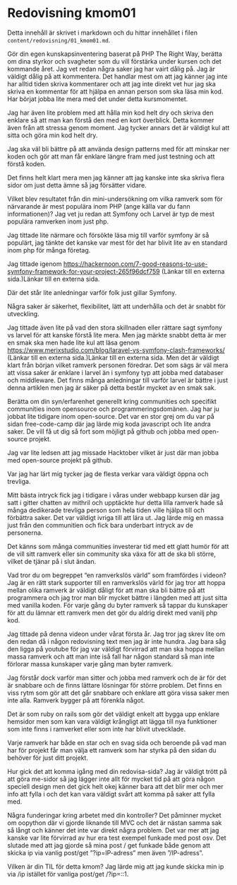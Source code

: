 ---
---
Redovisning kmom01
=========================

Detta innehåll är skrivet i markdown och du hittar innehållet i filen `content/redovisning/01_kmom01.md`.



Gör din egen kunskapsinventering baserat på PHP The Right Way, berätta om dina styrkor och svagheter som du vill förstärka under kursen och det kommande året.
Jag vet redan några saker jag har vairt dålig på. Jag är väldigt dålig på att kommentera. Det handlar mest om att jag känner jag inte har alltid tiden skriva kommentarer och att jag inte direkt vet hur jag ska skriva en kommentar för att hjälpa en annan person som ska läsa min kod. Har börjat jobba lite mera med det under detta kursmomentet.

Jag har även lite problem med att hålla min kod helt dry och skriva den enklare så att man kan förstå den med en kort överblick. Detta kommer även från att stressa genom moment. Jag tycker annars det är väldigt kul att sitta och göra min kod helt dry.

Jag ska väl bli bättre på att använda design patterns med för att minskar ner koden och gör att man får enklare längre fram med just testning och att förstå koden.

Det finns helt klart mera men jag känner att jag kanske inte ska skriva flera sidor om just detta ämne så jag försätter vidare.

Vilket blev resultatet från din mini-undersökning om vilka ramverk som för närvarande är mest populära inom PHP (ange källa var du fann informationen)?
Jag vet ju redan att Symfony och Larvel är typ de mest populära ramverken inom just php.

Jag tittade lite närmare och försökte läsa mig till varför symfony är så populärt, jag tänkte det kanske var mest för det har blivit lite av en standard inom php för många företag.

Jag tittade igenom https://hackernoon.com/7-good-reasons-to-use-symfony-framework-for-your-project-265f96dcf759 (Länkar till en externa sida.)Länkar till en externa sida.

Där det står lite anledningar varför folk just gillar Symfony.

Några saker är säkerhet, flexibilitet, lätt att underhålla och det är snabbt för utveckling.

Jag tittade även lite på vad den stora skillnaden eller rättare sagt symfony vs larvel för att kanske förstå lite mera. Men jag märkte snabbt detta är mer en smak ska men hade lite kul att läsa genom https://www.merixstudio.com/blog/laravel-vs-symfony-clash-frameworks/ (Länkar till en externa sida.)Länkar till en externa sida. Men det är väldigt klart från början vilket ramverk personen föredrar.  Det som sägs är väl mera att vissa saker är enklare i larvel än i symfony typ att jobba med databaser och middleware. Det finns många anledningar till varför larvel är bättre i just denna artiklen men jag är säker på detta består mycket av en smak sak.

Berätta om din syn/erfarenhet generellt kring communities och specifikt communities inom opensource och programmeringsdomänen.
Jag har ju jobbat lite tidigare inom open-source. Det var en stor grej om du var på sidan free-code-camp där jag lärde mig koda javascript och lite andra saker. De vill få ut dig så fort som möjligt på github och jobba med open-source projekt.

Jag var lite ledsen att jag missade Hacktober vilket är just där man jobba med open-source projekt på github.

Var jag har lärt mig tycker jag de flesta verkar vara väldigt öppna och trevliga.

Mitt bästa intryck fick jag i tidigare i våras under webbapp kursen där jag satt i gitter chatten av mithril och upptäckte hur detta lilla ramverk hade så många dedikerade trevliga person som hela tiden ville hjälpa till och förbättra saker. Det var väldigt ivriga till att lära ut. Jag lärde mig en massa just från den communitien och fick bara underbart intryck av de personerna.

Det känns som många communities investerar tid med ett glatt humör för att de vill sitt ramverk eller sin community ska växa för att de ska bli större, vilket de tjänar på i slut ändan.



Vad tror du om begreppet “en ramverkslös värld” som framfördes i videon?
Jag är en rätt stark supporter till en ramverkslös värld för jag tror att hoppa mellan olika ramverk är väldigt dåligt för att man ska bli bättre på att programmera och jag tror man blir mycket bättre i längden med att just sitta med vanilla koden. För varje gång du byter ramverk så tappar du kunskaper för att du lämnar ett ramverk men det gör du aldrig direkt med vanilj php kod.

Jag tittade på denna videon under vårat första år. Jag tror jag skrev lite om den redan då i någon redovisning text men jag är inte hundra. Jag bara såg den ligga på youtube för jag var väldigt förvirrad att man ska hoppa mellan massa ramverk och att man inte iså fall har någon standard så man inte förlorar massa kunskaper varje gång man byter ramverk.

Jag förstår dock varför man sitter och jobba med ramverk och de är för det är snabbare och de finns lättare lösningar för större problem. Det finns en viss rytm som gör att det går snabbare och enklare att göra vissa saker men inte alla. Ramverk bygger på att förenkla något.

Det är som ruby on rails som gör det väldigt enkelt att bygga upp enklare hemsidor men som kan vara väldigt krångligt att lägga till nya funktioner som inte finns i ramverket eller som inte har blivit utvecklade.

Varje ramverk har både en star och en svag sida och beroende på vad man har för projekt får man välja ett ramverk som har styrka på den sidan du behöver för just ditt projekt.

Hur gick det att komma igång med din redovisa-sida?
Jag är väldigt trött på att göra me-sidor så jag lägger inte allt för mycket tid på att göra någon speciell design men det gick helt okej känner bara att det blir mer och mer info att fylla i och det kan vara väldigt svårt att komma på saker att fylla med.

Några funderingar kring arbetet med din kontroller?
Det påminner mycket om oopython där vi gjorde liknande till MVC och det är nästan samma sak så långt och känner det inte var direkt några problem. Det var mer att jag kanske var lite förvirrad av hur era test exempel funkade med post osv.  Det slutade med att jag gjorde så mina post / get funkade både genom att skicka ip via vanlig post/get ”?ip=IP-adress” men även ”/IP-adress”.

Vilken är din TIL för detta kmom?
Jag lärde mig att jag kunde skicka min ip via /ip istället för vanliga post/get /?ip=::1.

